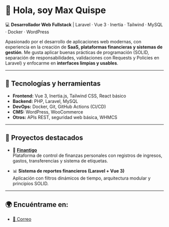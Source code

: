 # 👋 Hola, soy Max Quispe  

💻 **Desarrollador Web Fullstack** | Laravel · Vue 3 · Inertia · Tailwind · MySQL · Docker · WordPress  

Apasionado por el desarrollo de aplicaciones web modernas, con experiencia en la creación de **SaaS, plataformas financieras y sistemas de gestión**. Me gusta aplicar buenas prácticas de programación (SOLID, separación de responsabilidades, validaciones con Requests y Policies en Laravel) y enfocarme en **interfaces limpias y usables**.  

---

## 🔧 Tecnologías y herramientas
- **Frontend:** Vue 3, Inertia.js, Tailwind CSS, React básico  
- **Backend:** PHP, Laravel, MySQL  
- **DevOps:** Docker, Git, GitHub Actions (CI/CD)  
- **CMS:** WordPress, WooCommerce  
- **Otros:** APIs REST, seguridad web básica, WHMCS  

---

## 🚀 Proyectos destacados
- 🏦 [**Finantigo**](https://finantigo.com)  
  Plataforma de control de finanzas personales con registros de ingresos, gastos, transferencias y sistema de etiquetas.  

- 📊 **Sistema de reportes financieros (Laravel + Vue 3)**  
  Aplicación con filtros dinámicos de tiempo, arquitectura modular y principios SOLID.  

---

## 🌍 Encuéntrame en:
- [📧 Correo](mailto:hola@maxquispe.com)  
